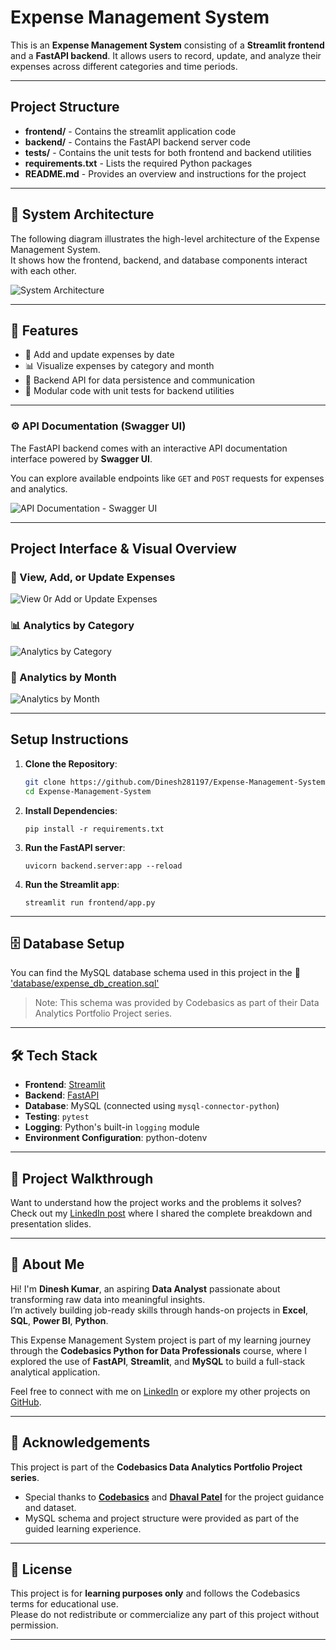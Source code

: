 # Expense Management System

This is an **Expense Management System** consisting of a **Streamlit frontend** and a **FastAPI backend**. It allows users to record, update, and analyze their expenses across different categories and time periods.

---

## Project Structure

- **frontend/** - Contains the streamlit application code
- **backend/** - Contains the FastAPI backend server code
- **tests/** - Contains the unit tests for both frontend and backend utilities
- **requirements.txt** - Lists the required Python packages
- **README.md** - Provides an overview and instructions for the project

---

## 🧱 System Architecture

The following diagram illustrates the high-level architecture of the Expense Management System.  
It shows how the frontend, backend, and database components interact with each other.

![System Architecture](assets/project_architecture.png)

---

## 🚀 Features

- 📅 Add and update expenses by date
- 📊 Visualize expenses by category and month
- 🔄 Backend API for data persistence and communication
- 🧪 Modular code with unit tests for backend utilities

---

### ⚙️ API Documentation (Swagger UI)

The FastAPI backend comes with an interactive API documentation interface powered by **Swagger UI**.

You can explore available endpoints like `GET` and `POST` requests for expenses and analytics.

![API Documentation - Swagger UI](assets/OpenAPI.png)

---

## Project Interface & Visual Overview


### 📝 View, Add, or Update Expenses
![View 0r Add or Update Expenses](assets/view_add_update.png)

### 📊 Analytics by Category  
![Analytics by Category](assets/analytics_by_category.png)

### 📆 Analytics by Month  
![Analytics by Month](assets/analytics_by_month.png)

---

## Setup Instructions

1. **Clone the Repository**:
   ```bash
   git clone https://github.com/Dinesh281197/Expense-Management-System.git
   cd Expense-Management-System
   ```

2. **Install Dependencies**:
   ```commandline
   pip install -r requirements.txt
   ```

3. **Run the FastAPI server**:
   ```commandline
   uvicorn backend.server:app --reload
   ```
   
4. **Run the Streamlit app**:
   ```commandline
   streamlit run frontend/app.py
   ```
---- 

## 🗄️ Database Setup

You can find the MySQL database schema used in this project in the 📂 ['database/expense_db_creation.sql'](database/expense_db_creation.sql)

> Note: This schema was provided by Codebasics as part of their Data Analytics Portfolio Project series.
>
----

## 🛠 Tech Stack

- **Frontend**: [Streamlit](https://streamlit.io/)
- **Backend**: [FastAPI](https://fastapi.tiangolo.com/)
- **Database**: MySQL (connected using `mysql-connector-python`)
- **Testing**: `pytest`
- **Logging**: Python's built-in `logging` module
- **Environment Configuration**: python-dotenv

---

## 📌 Project Walkthrough

Want to understand how the project works and the problems it solves?  
Check out my [LinkedIn post](your-post-link) where I shared the complete breakdown and presentation slides.

---

## 👤 About Me

Hi! I'm **Dinesh Kumar**, an aspiring **Data Analyst** passionate about transforming raw data into meaningful insights.  
I’m actively building job-ready skills through hands-on projects in **Excel**, **SQL**, **Power BI**, **Python**.

This Expense Management System project is part of my learning journey through the **Codebasics Python for Data Professionals** course, where I explored the use of **FastAPI**, **Streamlit**, and **MySQL** to build a full-stack analytical application.

Feel free to connect with me on [LinkedIn](https://www.linkedin.com/in/sdk021/) or explore my other projects on [GitHub](https://github.com/Dinesh281197).

---

## 🙏 Acknowledgements

This project is part of the **Codebasics Data Analytics Portfolio Project series**.

- Special thanks to **[Codebasics](https://www.linkedin.com/company/codebasics/posts/?feedView=all)** and **[Dhaval Patel](https://www.linkedin.com/in/dhavalsays/)** for the project guidance and dataset.
- MySQL schema and project structure were provided as part of the guided learning experience.

---

## 📄 License

This project is for **learning purposes only** and follows the Codebasics terms for educational use.  
Please do not redistribute or commercialize any part of this project without permission.

---